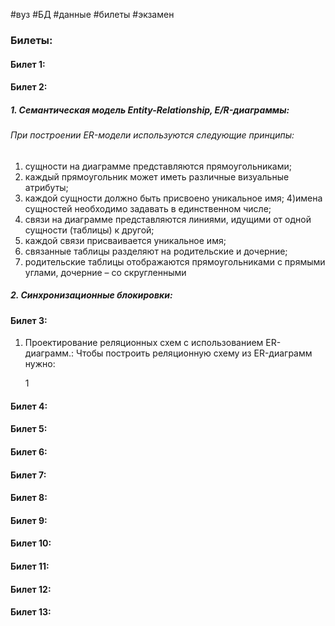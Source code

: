 #вуз  #БД  #данные  #билеты #экзамен 

### Билеты:
#### Билет 1:
#### Билет 2:

##### 1.  Семантическая модель Entity-Relationship, E/R-диаграммы:
###### При построении ER-модели используются следующие принципы: 
 1) сущности на диаграмме представляются прямоугольниками;
 2) каждый прямоугольник может иметь различные визуальные 
  атрибуты; 
 3) каждой сущности должно быть присвоено уникальное имя; 
 4)имена сущностей необходимо задавать в единственном числе; 
 5) связи на диаграмме представляются линиями, идущими от одной 
 сущности (таблицы) к другой; 
 6) каждой связи присваивается уникальное имя; 
 7) связанные таблицы разделяют на родительские и дочерние;
 8) родительские таблицы отображаются прямоугольниками с прямыми 
углами, дочерние – со скругленными

##### 2.  Синхронизационные блокировки:

  

#### Билет 3:

1. Проектирование реляционных схем с использованием ER-диаграмм.:
	Чтобы построить реляционную схему из ER-диаграмм нужно:
    
    1

#### Билет 4:
#### Билет 5:
#### Билет 6:
#### Билет 7:
#### Билет 8:
#### Билет 9:
#### Билет 10:
#### Билет 11:
#### Билет 12:
#### Билет 13:
